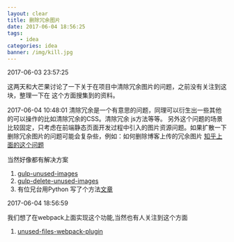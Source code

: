 ```yaml
---
layout: clear
title: 删除冗余图片
date: 2017-06-04 18:56:25
tags:
    - idea
categories: idea
banner: /img/kill.jpg
---
```


2017-06-03 23:57:25

这两天和大芒果讨论了一下关于在项目中清除冗余图片的问题，之前没有关注到这块，整理一下在
这个方面搜集到的资料。

2017-06-04 10:48:01
清除冗余是一个有意思的问题，同理可以衍生出一些其他的可以操作的比如清除冗余的CSS。清除冗余
js方法等等。
另外这个问题的场景比较固定，只考虑在前端静态页面开发过程中引入的图片资源问题。如果扩散一下
删除冗余图片的问题可能会复杂些，例如：如何删除博客上传的冗余图片 [知乎上面的这个问题](https://www.zhihu.com/question/36277221?from=profile_question_card)

当然好像都有解决方案

1. [gulp-unused-images](https://www.npmjs.com/package/gulp-unused-images)
2. [gulp-delete-unused-images](https://www.npmjs.com/package/gulp-delete-unused-images)
3. 有位兄台用Python  写了个方法[文章](http://blog-lision.com/2017/03/09/CleanUnUseedImg/?utm_source=tuicool&utm_medium=referral)

2017-06-04 18:56:59

我们想了在webpack上面实现这个功能,当然也有人关注到这个方面
1. [unused-files-webpack-plugin](https://github.com/tomchentw/unused-files-webpack-plugin)